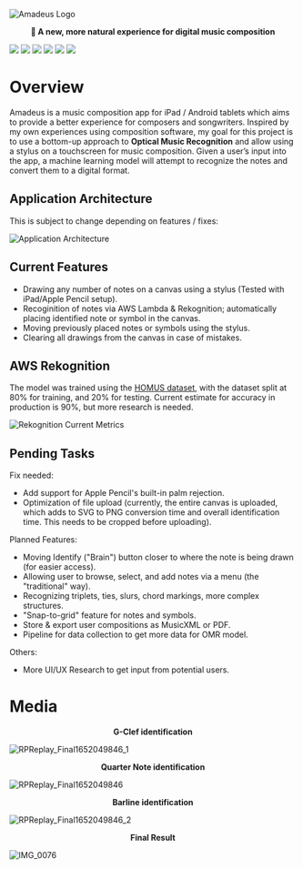 ![Amadeus Logo](https://user-images.githubusercontent.com/42325882/167320019-bcfb8844-d0fb-42f5-b4f3-30984ca713f1.png)

<p align="center"><strong>🎵 A new, more natural experience for digital music composition</strong></p>

<img src="https://img.shields.io/static/v1?label=&message=Amazon%20AWS&color=232F3E&logo=amazon-aws&logoColor=white" /> <img src="https://img.shields.io/static/v1?label=&message=AWS%20Lambda&color=FF9900&logo=aws-lambda&logoColor=black" /> <img src="https://img.shields.io/static/v1?label=&message=Expo&color=000020&logo=expo&logoColor=white" /> <img src="https://img.shields.io/static/v1?label=&message=Javascript&color=F7DF1E&logo=javascript&logoColor=black" /> <img src="https://img.shields.io/static/v1?label=&message=Python&color=3776AB&logo=python&logoColor=white" /> <img src="https://img.shields.io/static/v1?label=&message=React%20Native&color=61DAFB&logo=react&logoColor=white" /> 

# Overview

Amadeus is a music composition app for iPad / Android tablets which aims to provide a better experience for composers and songwriters. Inspired by my own experiences using composition software, my goal for this project is to use a bottom-up approach to **Optical Music Recognition** and allow using a stylus on a touchscreen for music composition. Given a user’s input into the app, a machine learning model will attempt to recognize the notes and convert them to a digital format.

## Application Architecture

This is subject to change depending on features / fixes:

![Application Architecture](https://user-images.githubusercontent.com/42325882/167320835-f20441b6-132c-4f55-96e6-2dac7dffd954.png)

## Current Features

- Drawing any number of notes on a canvas using a stylus (Tested with iPad/Apple Pencil setup).
- Recoginition of notes via AWS Lambda & Rekognition; automatically placing identified note or symbol in the canvas.
- Moving previously placed notes or symbols using the stylus.
- Clearing all drawings from the canvas in case of mistakes.

## AWS Rekognition

The model was trained using the [HOMUS dataset](https://grfia.dlsi.ua.es/homus/), with the dataset split at 80% for training, and 20% for testing.
Current estimate for accuracy in production is 90%, but more research is needed.

![Rekognition Current Metrics](https://user-images.githubusercontent.com/42325882/167320947-13fac3d5-7c3b-41f5-ab1b-730b0fed68b0.png)

## Pending Tasks

Fix needed:
- Add support for Apple Pencil's built-in palm rejection.
- Optimization of file upload (currently, the entire canvas is uploaded, which adds to SVG to PNG conversion time and overall identification time. This needs to be cropped before uploading).

Planned Features:
- Moving Identify ("Brain") button closer to where the note is being drawn (for easier access).
- Allowing user to browse, select, and add notes via a menu (the "traditional" way).
- Recognizing triplets, ties, slurs, chord markings, more complex structures.
- "Snap-to-grid" feature for notes and symbols.
- Store & export user compositions as MusicXML or PDF.
- Pipeline for data collection to get more data for OMR model.

Others:
- More UI/UX Research to get input from potential users.

# Media

<p align="center"><strong>G-Clef identification</strong></p>

![RPReplay_Final1652049846_1](https://user-images.githubusercontent.com/42325882/167320676-c45c486d-36b5-4e38-8211-387c56becabf.gif)

<p align="center"><strong>Quarter Note identification</strong></p>

![RPReplay_Final1652049846](https://user-images.githubusercontent.com/42325882/167320692-659263cc-c115-4765-af9c-ed2a4df033ea.gif)

<p align="center"><strong>Barline identification</strong></p>

![RPReplay_Final1652049846_2](https://user-images.githubusercontent.com/42325882/167320697-54663365-a07b-4f27-bd93-3105c6b8ba62.gif)

<p align="center"><strong>Final Result</strong></p>

![IMG_0076](https://user-images.githubusercontent.com/42325882/167331056-1ac6a516-f8ef-43b3-b015-117caf5fb620.PNG)
